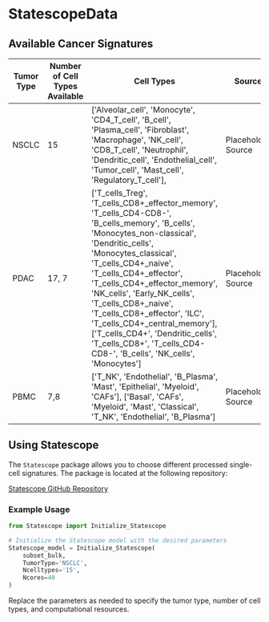 # StatescopeData

## Available Cancer Signatures

| Tumor Type       | Number of Cell Types Available | Cell Types                 | Source           |
|------------------|--------------------------------|----------------------------|------------------|
| NSCLC            | 15                             |['Alveolar_cell', 'Monocyte', 'CD4_T_cell', 'B_cell', 'Plasma_cell', 'Fibroblast', 'Macrophage', 'NK_cell', 'CD8_T_cell', 'Neutrophil', 'Dendritic_cell', 'Endothelial_cell', 'Tumor_cell', 'Mast_cell', 'Regulatory_T_cell'], | Placeholder Source |
| PDAC             | 17, 7                          |['T_cells_Treg', 'T_cells_CD8+_effector_memory', 'T_cells_CD4-CD8-', 'B_cells_memory', 'B_cells', 'Monocytes_non-classical', 'Dendritic_cells', 'Monocytes_classical', 'T_cells_CD4+_naive', 'T_cells_CD4+_effector', 'T_cells_CD4+_effector_memory', 'NK_cells', 'Early_NK_cells', 'T_cells_CD8+_naive', 'T_cells_CD8+_effector', 'ILC', 'T_cells_CD4+_central_memory'], ['T_cells_CD4+', 'Dendritic_cells', 'T_cells_CD8+', 'T_cells_CD4-CD8-', 'B_cells', 'NK_cells', 'Monocytes'] | Placeholder Source |
| PBMC             | 7,8                              | ['T_NK', 'Endothelial', 'B_Plasma', 'Mast', 'Epithelial', 'Myeloid', 'CAFs'], ['Basal', 'CAFs', 'Myeloid', 'Mast', 'Classical', 'T_NK', 'Endothelial', 'B_Plasma'] | Placeholder Source |

## Using Statescope

The `Statescope` package allows you to choose different processed single-cell signatures. The package is located at the following repository:

[Statescope GitHub Repository](https://github.com/tgac-vumc/Statescope.git)

### Example Usage

```python
from Statescope import Initialize_Statescope

# Initialize the Statescope model with the desired parameters
Statescope_model = Initialize_Statescope(
    subset_bulk, 
    TumorType='NSCLC', 
    Ncelltypes='15', 
    Ncores=40
)
```

Replace the parameters as needed to specify the tumor type, number of cell types, and computational resources.
